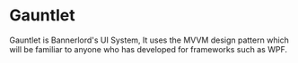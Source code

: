 # Gauntlet

Gauntlet is Bannerlord's UI System, It uses the MVVM design pattern which will be familiar to anyone who has developed for frameworks such as WPF.

